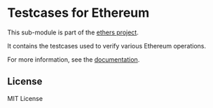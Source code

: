 Testcases for Ethereum
======================

This sub-module is part of the [ethers project](https://github.com/ethers-io/ethers.js).

It contains the testcases used to verify various Ethereum operations.

For more information, see the [documentation](https://docs.ethers.io/v5/testing/).


License
-------

MIT License
